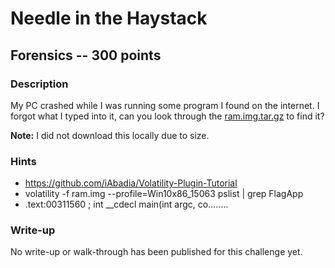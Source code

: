 # Needle in the Haystack

## Forensics -- 300 points

### Description

My PC crashed while I was running some program I found on the internet. I forgot what I typed into it, can you look through the [ram.img.tar.gz](https://challenge.acictf.com/static/fd6851d0187f64596550b2f8b2b517e2/ram.img.tar.gz) to find it?

**Note:** I did not download this locally due to size.

### Hints

* https://github.com/iAbadia/Volatility-Plugin-Tutorial
* volatility -f ram.img --profile=Win10x86\_15063 pslist | grep FlagApp
* .text:00311560 ; int \_\_cdecl main(int argc, co........


### Write-up

No write-up or walk-through has been published for this challenge yet.
